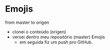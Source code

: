 # Emojis
 from master to origen
 
 - clonei o conteúdo (origen) 
  - versei dentro meu repositório (master) Emojis
    - em seguida fiz um push pro GitHub.
